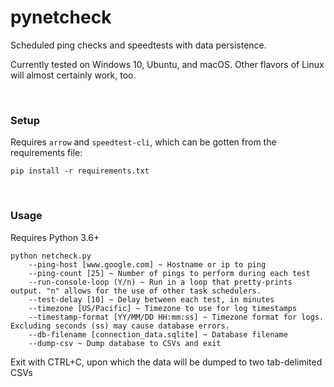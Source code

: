 # pynetcheck
Scheduled ping checks and speedtests with data persistence.

Currently tested on Windows 10, Ubuntu, and macOS. Other flavors of Linux will almost certainly work, too.

&nbsp;

### Setup
  Requires `arrow` and `speedtest-cli`, which can be gotten from the requirements file:
  
    pip install -r requirements.txt

&nbsp;
### Usage
  Requires Python 3.6+
  
    python netcheck.py
        --ping-host [www.google.com] ~ Hostname or ip to ping
        --ping-count [25] ~ Number of pings to perform during each test
        --run-console-loop (Y/n) ~ Run in a loop that pretty-prints output. "n" allows for the use of other task schedulers.
        --test-delay [10] ~ Delay between each test, in minutes
        --timezone [US/Pacific] ~ Timezone to use for log timestamps
        --timestamp-format [YY/MM/DD HH:mm:ss] ~ Timezone format for logs. Excluding seconds (ss) may cause database errors.
        --db-filename [connection_data.sqlite] ~ Database filename
        --dump-csv ~ Dump database to CSVs and exit
  
  Exit with CTRL+C, upon which the data will be dumped to two tab-delimited CSVs
